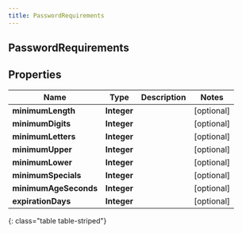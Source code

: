 ```yaml
---
title: PasswordRequirements
---
```

## PasswordRequirements


## Properties

| Name | Type | Description | Notes |
| ------------ | ------------- | ------------- | ------------- |
| **minimumLength** | <!----><!---->**Integer**<!----> |  |  [optional] |
| **minimumDigits** | <!----><!---->**Integer**<!----> |  |  [optional] |
| **minimumLetters** | <!----><!---->**Integer**<!----> |  |  [optional] |
| **minimumUpper** | <!----><!---->**Integer**<!----> |  |  [optional] |
| **minimumLower** | <!----><!---->**Integer**<!----> |  |  [optional] |
| **minimumSpecials** | <!----><!---->**Integer**<!----> |  |  [optional] |
| **minimumAgeSeconds** | <!----><!---->**Integer**<!----> |  |  [optional] |
| **expirationDays** | <!----><!---->**Integer**<!----> |  |  [optional] |
{: class="table table-striped"}



